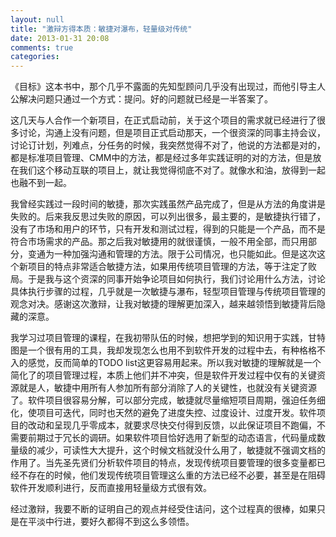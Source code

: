 ```yaml
---
layout: null
title: "激辩方得本质：敏捷对瀑布，轻量级对传统"
date: 2013-01-31 20:08
comments: true
categories: 
---
```


《目标》这本书中，那个几乎不露面的先知型顾问几乎没有出现过，而他引导主人公解决问题只通过一个方式：提问。好的问题就已经是一半答案了。

这几天与人合作一个新项目，在正式启动前，关于这个项目的需求就已经进行了很多讨论，沟通上没有问题，但是项目正式启动那天，一个很资深的同事主持会议，讨论订计划，列难点，分任务的时候，我突然觉得不对了，他说的方法都是对的，都是标准项目管理、CMM中的方法，都是经过多年实践证明的对的方法，但是放在我们这个移动互联的项目上，就让我觉得彻底不对了。就像水和油，放得到一起也融不到一起。

我曾经实践过一段时间的敏捷，那次实践虽然产品完成了，但是从方法的角度讲是失败的。后来我反思过失败的原因，可以列出很多，最主要的，是敏捷执行错了，没有了市场和用户的环节，只有开发和测试过程，得到的只能是一个产品，而不是符合市场需求的产品。那之后我对敏捷用的就很谨慎，一般不用全部，而只用部分，变通为一种加强沟通和管理的方法。限于公司情况，也只能如此。但是这次这个新项目的特点非常适合敏捷方法，如果用传统项目管理的方法，等于注定了败局。于是我与这个资深的同事开始争论项目如何执行，我们讨论用什么方法，讨论具体执行步骤的过程，几乎就是一次敏捷与瀑布，轻型项目管理与传统项目管理的观念对决。感谢这次激辩，让我对敏捷的理解更加深入，越来越领悟到敏捷背后隐藏的深意。

我学习过项目管理的课程，在我初带队伍的时候，想把学到的知识用于实践，甘特图是一个很有用的工具，我却发现怎么也用不到软件开发的过程中去，有种格格不入的感觉，反而简单的TODO list这更容易用起来。所以我对敏捷的理解就是一个简化了的项目管理过程，本质上他们并不冲突，但是软件开发过程中仅有的关键资源就是人，敏捷中用所有人参加所有部分消除了人的关键性，也就没有关键资源了。软件项目很容易分解，可以部分完成，敏捷就尽量缩短项目周期，强迫任务细化，使项目可迭代，同时也天然的避免了进度失控、过度设计、过度开发。软件项目的改动和呈现几乎零成本，就要求尽快交付得到反馈，以此保证项目不跑偏，不需要前期过于冗长的调研。如果软件项目恰好选用了新型的动态语言，代码量成数量级的减少，可读性大大提升，这个时候文档就没什么用了，敏捷就不强调文档的作用了。当先圣先贤们分析软件项目的特点，发现传统项目要管理的很多变量都已经不存在的时候，他们发现传统项目管理这么重的方法已经不必要，甚至是在阻碍软件开发顺利进行，反而直接用轻量级方式很有效。

经过激辩，我要不断的证明自己的观点并经受住诘问，这个过程真的很棒，如果只是在平淡中行进，要好久都得不到这么多领悟。
